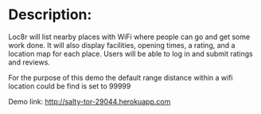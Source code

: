 # Description:
Loc8r will list nearby places with WiFi where people can go and get some work done. It will also display facilities,
opening times, a rating, and a location map for each place. Users will be able to log in and submit ratings and reviews.

For the purpose of this demo the default range distance within a wifi location could be find is set to 99999

Demo link: http://salty-tor-29044.herokuapp.com
